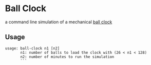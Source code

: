 # Ball Clock

a command line simulation of a mechanical [ball clock](https://en.wikipedia.org/wiki/Rolling_ball_clock)

## Usage

```
usage: ball-clock n1 [n2]
       n1: number of balls to load the clock with (26 < n1 < 128)
       n2: number of minutes to run the simulation
       ```
